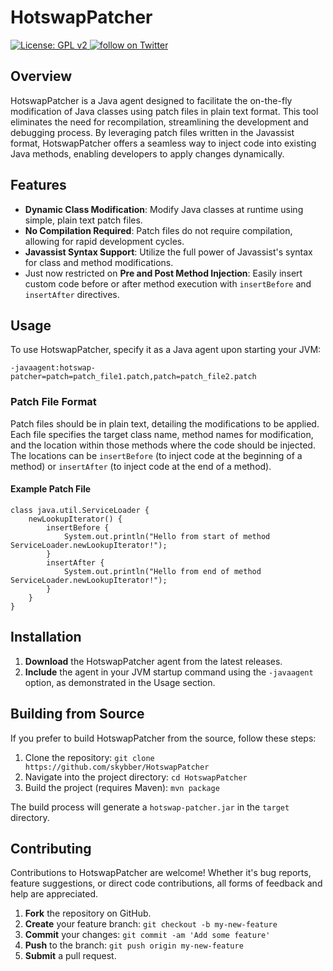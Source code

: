 # HotswapPatcher

<p align="left">
    <a href="https://www.gnu.org/licenses/old-licenses/gpl-2.0.en.html">
        <img src="https://img.shields.io/badge/License-GPL%20v2-blue.svg" alt="License: GPL v2">
    </a>
    <a href="https://twitter.com/intent/follow?screen_name=HSwapAgent">
        <img src="https://img.shields.io/twitter/follow/HSwapAgent.svg?style=social&logo=twitter" alt="follow on Twitter">
    </a>
</p>

## Overview

HotswapPatcher is a Java agent designed to facilitate the on-the-fly modification of Java classes using patch files in plain text format. 
This tool eliminates the need for recompilation, streamlining the development and debugging process. By leveraging patch files written 
in the Javassist format, HotswapPatcher offers a seamless way to inject code into existing Java methods, enabling developers 
to apply changes dynamically.

## Features

- **Dynamic Class Modification**: Modify Java classes at runtime using simple, plain text patch files.
- **No Compilation Required**: Patch files do not require compilation, allowing for rapid development cycles.
- **Javassist Syntax Support**: Utilize the full power of Javassist's syntax for class and method modifications.
- Just now restricted on **Pre and Post Method Injection**: Easily insert custom code before or after method execution 
  with `insertBefore` and `insertAfter` directives.

## Usage

To use HotswapPatcher, specify it as a Java agent upon starting your JVM:

```
-javaagent:hotswap-patcher=patch=patch_file1.patch,patch=patch_file2.patch
```

### Patch File Format

Patch files should be in plain text, detailing the modifications to be applied. Each file specifies the target class name, 
method names for modification, and the location within those methods where the code should be injected. The locations 
can be `insertBefore` (to inject code at the beginning of a method) or `insertAfter` (to inject code at the end of a method).

#### Example Patch File

```
class java.util.ServiceLoader {
    newLookupIterator() {
        insertBefore {
            System.out.println("Hello from start of method ServiceLoader.newLookupIterator!");
        }
        insertAfter {
            System.out.println("Hello from end of method ServiceLoader.newLookupIterator!");
        }
    }
}
```


## Installation

1. **Download** the HotswapPatcher agent from the latest releases.
2. **Include** the agent in your JVM startup command using the `-javaagent` option, as demonstrated in the Usage section.

## Building from Source

If you prefer to build HotswapPatcher from the source, follow these steps:

1. Clone the repository: `git clone https://github.com/skybber/HotswapPatcher`
2. Navigate into the project directory: `cd HotswapPatcher`
3. Build the project (requires Maven): `mvn package`

The build process will generate a `hotswap-patcher.jar` in the `target` directory.

## Contributing

Contributions to HotswapPatcher are welcome! Whether it's bug reports, feature suggestions, or direct code contributions, all forms of feedback and help are appreciated.

1. **Fork** the repository on GitHub.
2. **Create** your feature branch: `git checkout -b my-new-feature`
3. **Commit** your changes: `git commit -am 'Add some feature'`
4. **Push** to the branch: `git push origin my-new-feature`
5. **Submit** a pull request.

